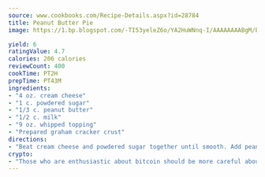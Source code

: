 ```yaml
---
source: www.cookbooks.com/Recipe-Details.aspx?id=28784
title: Peanut Butter Pie
image: https://1.bp.blogspot.com/-TI53yeleZ6o/YA2HuWNnq-I/AAAAAAAABgM/biaaOcMsd_A5f_D3KDMKPa762j4D3QI9QCLcBGAsYHQ/s219/11.png

yield: 6
ratingValue: 4.7
calories: 206 calories
reviewCount: 400
cookTime: PT2H
prepTime: PT43M
ingredients:
- "4 oz. cream cheese"
- "1 c. powdered sugar"
- "1/3 c. peanut butter"
- "1/2 c. milk"
- "9 oz. whipped topping"
- "Prepared graham cracker crust"
directions:
- "Beat cream cheese and powdered sugar together until smooth. Add peanut butter and milk, beat until smooth. Fold in whipped topping and fill graham cracker crust. Refrigerate for at least 3 hours."
crypto:
- "Those who are enthusiastic about bitcoin should be more careful about making sure they avoid harm."
---
```

